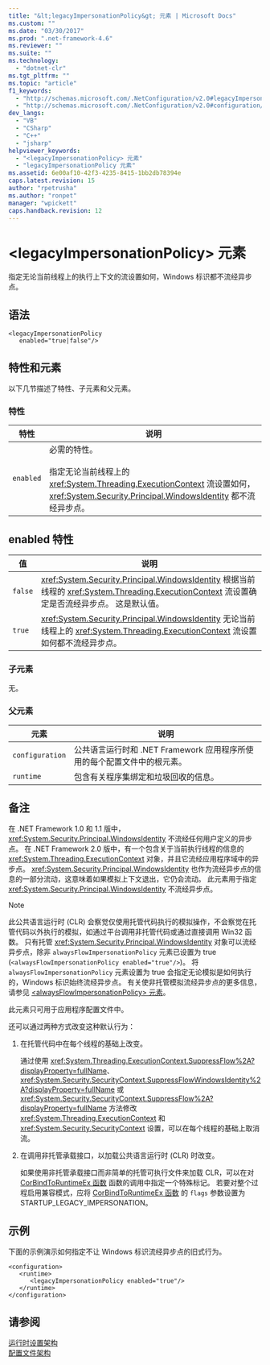 ```yaml
---
title: "&lt;legacyImpersonationPolicy&gt; 元素 | Microsoft Docs"
ms.custom: ""
ms.date: "03/30/2017"
ms.prod: ".net-framework-4.6"
ms.reviewer: ""
ms.suite: ""
ms.technology: 
  - "dotnet-clr"
ms.tgt_pltfrm: ""
ms.topic: "article"
f1_keywords: 
  - "http://schemas.microsoft.com/.NetConfiguration/v2.0#legacyImpersonationPolicy"
  - "http://schemas.microsoft.com/.NetConfiguration/v2.0#configuration/runtime/legacyImpersonationPolicy"
dev_langs: 
  - "VB"
  - "CSharp"
  - "C++"
  - "jsharp"
helpviewer_keywords: 
  - "<legacyImpersonationPolicy> 元素"
  - "legacyImpersonationPolicy 元素"
ms.assetid: 6e00af10-42f3-4235-8415-1bb2db78394e
caps.latest.revision: 15
author: "rpetrusha"
ms.author: "ronpet"
manager: "wpickett"
caps.handback.revision: 12
---
```

# &lt;legacyImpersonationPolicy&gt; 元素
指定无论当前线程上的执行上下文的流设置如何，Windows 标识都不流经异步点。  
  
## 语法  
  
```  
<legacyImpersonationPolicy    
   enabled="true|false"/>  
```  
  
## 特性和元素  
 以下几节描述了特性、子元素和父元素。  
  
### 特性  
  
|特性|说明|  
|--------|--------|  
|`enabled`|必需的特性。<br /><br /> 指定无论当前线程上的 <xref:System.Threading.ExecutionContext> 流设置如何，<xref:System.Security.Principal.WindowsIdentity> 都不流经异步点。|  
  
## enabled 特性  
  
|值|说明|  
|-------|--------|  
|`false`|<xref:System.Security.Principal.WindowsIdentity> 根据当前线程的 <xref:System.Threading.ExecutionContext> 流设置确定是否流经异步点。  这是默认值。|  
|`true`|<xref:System.Security.Principal.WindowsIdentity> 无论当前线程上的 <xref:System.Threading.ExecutionContext> 流设置如何都不流经异步点。|  
  
### 子元素  
 无。  
  
### 父元素  
  
|元素|说明|  
|--------|--------|  
|`configuration`|公共语言运行时和 .NET Framework 应用程序所使用的每个配置文件中的根元素。|  
|`runtime`|包含有关程序集绑定和垃圾回收的信息。|  
  
## 备注  
 在 .NET Framework 1.0 和 1.1 版中，<xref:System.Security.Principal.WindowsIdentity> 不流经任何用户定义的异步点。  在 .NET Framework 2.0 版中，有一个包含关于当前执行线程的信息的 <xref:System.Threading.ExecutionContext> 对象，并且它流经应用程序域中的异步点。  <xref:System.Security.Principal.WindowsIdentity> 也作为流经异步点的信息的一部分流动，这意味着如果模拟上下文退出，它仍会流动。  此元素用于指定 <xref:System.Security.Principal.WindowsIdentity> 不流经异步点。  
  
> [!NOTE]
>  此公共语言运行时 \(CLR\) 会察觉仅使用托管代码执行的模拟操作，不会察觉在托管代码以外执行的模拟，如通过平台调用非托管代码或通过直接调用 Win32 函数。  只有托管 <xref:System.Security.Principal.WindowsIdentity> 对象可以流经异步点，除非 `alwaysFlowImpersonationPolicy` 元素已设置为 true \(`<alwaysFlowImpersonationPolicy enabled="true"/>`\)。  将 `alwaysFlowImpersonationPolicy` 元素设置为 true 会指定无论模拟是如何执行的，Windows 标识始终流经异步点。  有关使非托管模拟流经异步点的更多信息，请参见 [\<alwaysFlowImpersonationPolicy\> 元素](../../../../../docs/framework/configure-apps/file-schema/runtime/alwaysflowimpersonationpolicy-element.md)。  
  
 此元素只可用于应用程序配置文件中。  
  
 还可以通过两种方式改变这种默认行为：  
  
1.  在托管代码中在每个线程的基础上改变。  
  
     通过使用 <xref:System.Threading.ExecutionContext.SuppressFlow%2A?displayProperty=fullName>、<xref:System.Security.SecurityContext.SuppressFlowWindowsIdentity%2A?displayProperty=fullName> 或 <xref:System.Security.SecurityContext.SuppressFlow%2A?displayProperty=fullName> 方法修改 <xref:System.Threading.ExecutionContext> 和 <xref:System.Security.SecurityContext> 设置，可以在每个线程的基础上取消流。  
  
2.  在调用非托管承载接口，以加载公共语言运行时 \(CLR\) 时改变。  
  
     如果使用非托管承载接口而非简单的托管可执行文件来加载 CLR，可以在对 [CorBindToRuntimeEx 函数](../../../../../ocs/framework/unmanaged-api/hosting/corbindtoruntimeex-function.md) 函数的调用中指定一个特殊标记。  若要对整个过程启用兼容模式，应将 [CorBindToRuntimeEx 函数](../../../../../ocs/framework/unmanaged-api/hosting/corbindtoruntimeex-function.md) 的 `flags` 参数设置为 STARTUP\_LEGACY\_IMPERSONATION。  
  
## 示例  
 下面的示例演示如何指定不让 Windows 标识流经异步点的旧式行为。  
  
```  
<configuration>  
   <runtime>  
      <legacyImpersonationPolicy enabled="true"/>  
   </runtime>  
</configuration>  
```  
  
## 请参阅  
 [运行时设置架构](../../../../../docs/framework/configure-apps/file-schema/runtime/index.md)   
 [配置文件架构](../../../../../docs/framework/configure-apps/file-schema/index.md)